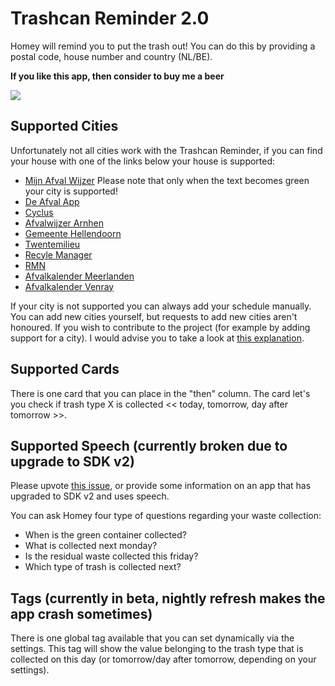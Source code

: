 # Trashcan Reminder 2.0
Homey will remind you to put the trash out! You can do this by providing a postal code, house number and country (NL/BE).

**If you like this app, then consider to buy me a beer**

[![](https://www.paypalobjects.com/en_US/i/btn/btn_donateCC_LG.gif)](https://paypal.me/RobertRaaijmakers/3)

## Supported Cities
Unfortunately not all cities work with the Trashcan Reminder, if you can find your house with one of the links below your house is supported:

- [Mijn Afval Wijzer](http://www.mijnafvalwijzer.nl) Please note that only when the text becomes green your city is supported!
- [De Afval App](http://www.deafvalapp.nl/calendar/kalender_start.jsp)
- [Cyclus](http://afvalkalender.cyclusnv.nl/)
- [Afvalwijzer Arnhen](https://www.afvalwijzer-arnhem.nl)
- [Gemeente Hellendoorn](http://hellendoornafvalkalender.2go-mobile.com)
- [Twentemilieu](https://www.twentemilieu.nl)
- [Recyle Manager](http://www.recyclemanager.nl)
- [RMN](https://inzamelschema.rmn.nl/)
- [Afvalkalender Meerlanden](https://afvalkalender.meerlanden.nl/form)
- [Afvalkalender Venray](https://afvalkalender.venray.nl/form)

If your city is not supported you can always add your schedule manually. You can add new cities yourself, but requests to add new cities aren't honoured. If you wish to contribute to the project (for example by adding support for a city). I would advise you to take a look at [this explanation](https://github.com/robertraaijmakers/com.trashchecker/tree/master/developers).

## Supported Cards
There is one card that you can place in the "then" column. The card let's you check if trash type X is collected << today, tomorrow, day after tomorrow >>.

## Supported Speech (currently broken due to upgrade to SDK v2)
Please upvote [this issue](https://github.com/athombv/homey/issues/1779), or provide some information on an app that has upgraded to SDK v2 and uses speech.

You can ask Homey four type of questions regarding your waste collection:
- When is the green container collected?
- What is collected next monday?
- Is the residual waste collected this friday?
- Which type of trash is collected next?

## Tags (currently in beta, nightly refresh makes the app crash sometimes)
There is one global tag available that you can set dynamically via the settings. This tag will show the value belonging to the trash type that is collected on this day (or tomorrow/day after tomorrow, depending on your settings).
